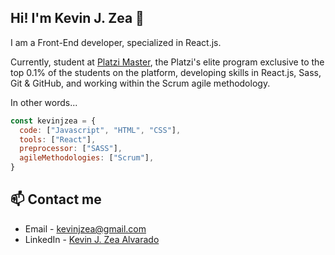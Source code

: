 ## Hi! I'm Kevin J. Zea  👋

I am a Front-End developer, specialized in React.js.

Currently, student at [Platzi Master](https://platzi.com/blog/que-es-platzi-master), the Platzi's elite program exclusive to the top 0.1% of the students on the platform, developing skills in React.js, Sass, Git & GitHub, and working within the Scrum agile methodology. 

In other words...

```javascript
const kevinjzea = {
  code: ["Javascript", "HTML", "CSS"],
  tools: ["React"],
  preprocessor: ["SASS"],
  agileMethodologies: ["Scrum"],
}
```


## 📫 Contact me
-  Email - kevinjzea@gmail.com
-  LinkedIn - [Kevin J. Zea Alvarado](https://linkedin.com/in/kevinjzea/)


<!--
**KevinJZea/KevinJZea** is a ✨ _special_ ✨ repository because its `README.md` (this file) appears on your GitHub profile.

Here are some ideas to get you started:

- 🔭 I’m currently working on ...
- 🌱 I’m currently learning ...
- 👯 I’m looking to collaborate on ...
- 🤔 I’m looking for help with ...
- 💬 Ask me about ...
- 🔭 I’m currently working on ...
- 📫 How to reach me: ...
- 😄 Pronouns: ...
- ⚡ Fun fact: ...
-->
